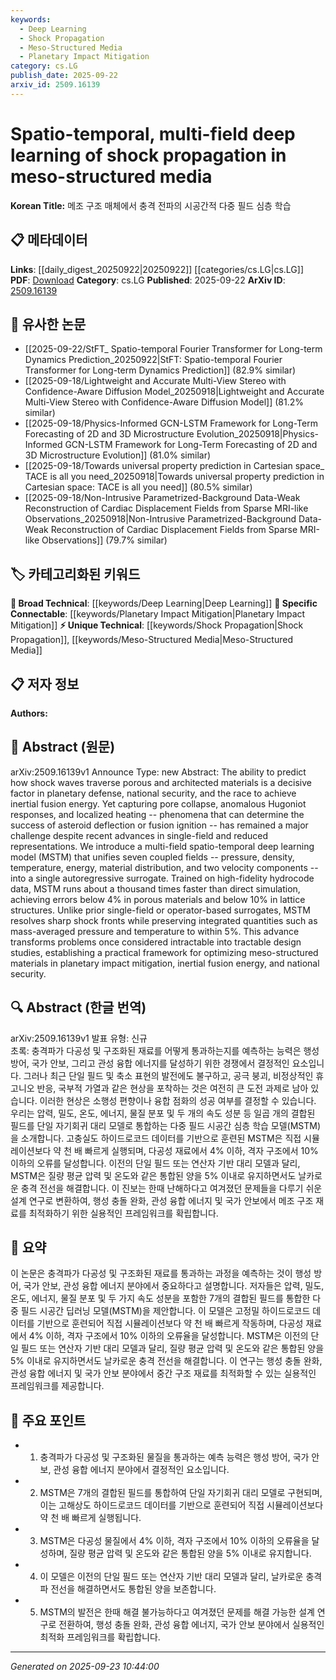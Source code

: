 ```yaml
---
keywords:
  - Deep Learning
  - Shock Propagation
  - Meso-Structured Media
  - Planetary Impact Mitigation
category: cs.LG
publish_date: 2025-09-22
arxiv_id: 2509.16139
---
```


<!-- KEYWORD_LINKING_METADATA:
{
  "processed_timestamp": "2025-09-23T10:44:00.735787",
  "vocabulary_version": "1.0",
  "selected_keywords": [
    "Deep Learning",
    "Shock Propagation",
    "Meso-Structured Media",
    "Planetary Impact Mitigation"
  ],
  "rejected_keywords": [],
  "similarity_scores": {
    "Deep Learning": 0.78,
    "Shock Propagation": 0.79,
    "Meso-Structured Media": 0.77,
    "Planetary Impact Mitigation": 0.75
  },
  "extraction_method": "AI_prompt_based",
  "budget_applied": true,
  "candidates_json": {
    "candidates": [
      {
        "surface": "multi-field spatio-temporal deep learning model",
        "canonical": "Deep Learning",
        "aliases": [
          "MSTM",
          "multi-field deep learning"
        ],
        "category": "broad_technical",
        "rationale": "This concept integrates multiple fields and temporal dimensions, enhancing the understanding of complex systems, which aligns with deep learning advancements.",
        "novelty_score": 0.55,
        "connectivity_score": 0.88,
        "specificity_score": 0.65,
        "link_intent_score": 0.78
      },
      {
        "surface": "shock propagation",
        "canonical": "Shock Propagation",
        "aliases": [
          "shock wave traversal"
        ],
        "category": "unique_technical",
        "rationale": "Understanding shock propagation is crucial for applications in planetary defense and inertial fusion energy, providing a unique technical focus.",
        "novelty_score": 0.72,
        "connectivity_score": 0.67,
        "specificity_score": 0.82,
        "link_intent_score": 0.79
      },
      {
        "surface": "meso-structured media",
        "canonical": "Meso-Structured Media",
        "aliases": [
          "architected materials"
        ],
        "category": "unique_technical",
        "rationale": "This term is specific to materials science and engineering, offering a unique perspective on material design and optimization.",
        "novelty_score": 0.68,
        "connectivity_score": 0.64,
        "specificity_score": 0.81,
        "link_intent_score": 0.77
      },
      {
        "surface": "planetary impact mitigation",
        "canonical": "Planetary Impact Mitigation",
        "aliases": [
          "asteroid deflection"
        ],
        "category": "specific_connectable",
        "rationale": "This concept is essential for linking research in planetary defense strategies and technologies.",
        "novelty_score": 0.61,
        "connectivity_score": 0.73,
        "specificity_score": 0.78,
        "link_intent_score": 0.75
      }
    ],
    "ban_list_suggestions": [
      "pore collapse",
      "anomalous Hugoniot responses",
      "localized heating"
    ]
  },
  "decisions": [
    {
      "candidate_surface": "multi-field spatio-temporal deep learning model",
      "resolved_canonical": "Deep Learning",
      "decision": "linked",
      "scores": {
        "novelty": 0.55,
        "connectivity": 0.88,
        "specificity": 0.65,
        "link_intent": 0.78
      }
    },
    {
      "candidate_surface": "shock propagation",
      "resolved_canonical": "Shock Propagation",
      "decision": "linked",
      "scores": {
        "novelty": 0.72,
        "connectivity": 0.67,
        "specificity": 0.82,
        "link_intent": 0.79
      }
    },
    {
      "candidate_surface": "meso-structured media",
      "resolved_canonical": "Meso-Structured Media",
      "decision": "linked",
      "scores": {
        "novelty": 0.68,
        "connectivity": 0.64,
        "specificity": 0.81,
        "link_intent": 0.77
      }
    },
    {
      "candidate_surface": "planetary impact mitigation",
      "resolved_canonical": "Planetary Impact Mitigation",
      "decision": "linked",
      "scores": {
        "novelty": 0.61,
        "connectivity": 0.73,
        "specificity": 0.78,
        "link_intent": 0.75
      }
    }
  ]
}
-->

# Spatio-temporal, multi-field deep learning of shock propagation in meso-structured media

**Korean Title:** 메조 구조 매체에서 충격 전파의 시공간적 다중 필드 심층 학습

## 📋 메타데이터

**Links**: [[daily_digest_20250922|20250922]] [[categories/cs.LG|cs.LG]]
**PDF**: [Download](https://arxiv.org/pdf/2509.16139.pdf)
**Category**: cs.LG
**Published**: 2025-09-22
**ArXiv ID**: [2509.16139](https://arxiv.org/abs/2509.16139)

## 🔗 유사한 논문
- [[2025-09-22/StFT_ Spatio-temporal Fourier Transformer for Long-term Dynamics Prediction_20250922|StFT: Spatio-temporal Fourier Transformer for Long-term Dynamics Prediction]] (82.9% similar)
- [[2025-09-18/Lightweight and Accurate Multi-View Stereo with Confidence-Aware Diffusion Model_20250918|Lightweight and Accurate Multi-View Stereo with Confidence-Aware Diffusion Model]] (81.2% similar)
- [[2025-09-18/Physics-Informed GCN-LSTM Framework for Long-Term Forecasting of 2D and 3D Microstructure Evolution_20250918|Physics-Informed GCN-LSTM Framework for Long-Term Forecasting of 2D and 3D Microstructure Evolution]] (81.0% similar)
- [[2025-09-18/Towards universal property prediction in Cartesian space_ TACE is all you need_20250918|Towards universal property prediction in Cartesian space: TACE is all you need]] (80.5% similar)
- [[2025-09-18/Non-Intrusive Parametrized-Background Data-Weak Reconstruction of Cardiac Displacement Fields from Sparse MRI-like Observations_20250918|Non-Intrusive Parametrized-Background Data-Weak Reconstruction of Cardiac Displacement Fields from Sparse MRI-like Observations]] (79.7% similar)

## 🏷️ 카테고리화된 키워드
**🧠 Broad Technical**: [[keywords/Deep Learning|Deep Learning]]
**🔗 Specific Connectable**: [[keywords/Planetary Impact Mitigation|Planetary Impact Mitigation]]
**⚡ Unique Technical**: [[keywords/Shock Propagation|Shock Propagation]], [[keywords/Meso-Structured Media|Meso-Structured Media]]

## 📋 저자 정보

**Authors:** 

## 📄 Abstract (원문)

arXiv:2509.16139v1 Announce Type: new 
Abstract: The ability to predict how shock waves traverse porous and architected materials is a decisive factor in planetary defense, national security, and the race to achieve inertial fusion energy. Yet capturing pore collapse, anomalous Hugoniot responses, and localized heating -- phenomena that can determine the success of asteroid deflection or fusion ignition -- has remained a major challenge despite recent advances in single-field and reduced representations. We introduce a multi-field spatio-temporal deep learning model (MSTM) that unifies seven coupled fields -- pressure, density, temperature, energy, material distribution, and two velocity components -- into a single autoregressive surrogate. Trained on high-fidelity hydrocode data, MSTM runs about a thousand times faster than direct simulation, achieving errors below 4\% in porous materials and below 10\% in lattice structures. Unlike prior single-field or operator-based surrogates, MSTM resolves sharp shock fronts while preserving integrated quantities such as mass-averaged pressure and temperature to within 5\%. This advance transforms problems once considered intractable into tractable design studies, establishing a practical framework for optimizing meso-structured materials in planetary impact mitigation, inertial fusion energy, and national security.

## 🔍 Abstract (한글 번역)

arXiv:2509.16139v1 발표 유형: 신규  
초록: 충격파가 다공성 및 구조화된 재료를 어떻게 통과하는지를 예측하는 능력은 행성 방어, 국가 안보, 그리고 관성 융합 에너지를 달성하기 위한 경쟁에서 결정적인 요소입니다. 그러나 최근 단일 필드 및 축소 표현의 발전에도 불구하고, 공극 붕괴, 비정상적인 휴고니오 반응, 국부적 가열과 같은 현상을 포착하는 것은 여전히 큰 도전 과제로 남아 있습니다. 이러한 현상은 소행성 편향이나 융합 점화의 성공 여부를 결정할 수 있습니다. 우리는 압력, 밀도, 온도, 에너지, 물질 분포 및 두 개의 속도 성분 등 일곱 개의 결합된 필드를 단일 자기회귀 대리 모델로 통합하는 다중 필드 시공간 심층 학습 모델(MSTM)을 소개합니다. 고충실도 하이드로코드 데이터를 기반으로 훈련된 MSTM은 직접 시뮬레이션보다 약 천 배 빠르게 실행되며, 다공성 재료에서 4% 이하, 격자 구조에서 10% 이하의 오류를 달성합니다. 이전의 단일 필드 또는 연산자 기반 대리 모델과 달리, MSTM은 질량 평균 압력 및 온도와 같은 통합된 양을 5% 이내로 유지하면서도 날카로운 충격 전선을 해결합니다. 이 진보는 한때 난해하다고 여겨졌던 문제들을 다루기 쉬운 설계 연구로 변환하여, 행성 충돌 완화, 관성 융합 에너지 및 국가 안보에서 메조 구조 재료를 최적화하기 위한 실용적인 프레임워크를 확립합니다.

## 📝 요약

이 논문은 충격파가 다공성 및 구조화된 재료를 통과하는 과정을 예측하는 것이 행성 방어, 국가 안보, 관성 융합 에너지 분야에서 중요하다고 설명합니다. 저자들은 압력, 밀도, 온도, 에너지, 물질 분포 및 두 가지 속도 성분을 포함한 7개의 결합된 필드를 통합한 다중 필드 시공간 딥러닝 모델(MSTM)을 제안합니다. 이 모델은 고정밀 하이드로코드 데이터를 기반으로 훈련되어 직접 시뮬레이션보다 약 천 배 빠르게 작동하며, 다공성 재료에서 4% 이하, 격자 구조에서 10% 이하의 오류율을 달성합니다. MSTM은 이전의 단일 필드 또는 연산자 기반 대리 모델과 달리, 질량 평균 압력 및 온도와 같은 통합된 양을 5% 이내로 유지하면서도 날카로운 충격 전선을 해결합니다. 이 연구는 행성 충돌 완화, 관성 융합 에너지 및 국가 안보 분야에서 중간 구조 재료를 최적화할 수 있는 실용적인 프레임워크를 제공합니다.

## 🎯 주요 포인트

- 1. 충격파가 다공성 및 구조화된 물질을 통과하는 예측 능력은 행성 방어, 국가 안보, 관성 융합 에너지 분야에서 결정적인 요소입니다.
- 2. MSTM은 7개의 결합된 필드를 통합하여 단일 자기회귀 대리 모델로 구현되며, 이는 고해상도 하이드로코드 데이터를 기반으로 훈련되어 직접 시뮬레이션보다 약 천 배 빠르게 실행됩니다.
- 3. MSTM은 다공성 물질에서 4% 이하, 격자 구조에서 10% 이하의 오류율을 달성하며, 질량 평균 압력 및 온도와 같은 통합된 양을 5% 이내로 유지합니다.
- 4. 이 모델은 이전의 단일 필드 또는 연산자 기반 대리 모델과 달리, 날카로운 충격파 전선을 해결하면서도 통합된 양을 보존합니다.
- 5. MSTM의 발전은 한때 해결 불가능하다고 여겨졌던 문제를 해결 가능한 설계 연구로 전환하여, 행성 충돌 완화, 관성 융합 에너지, 국가 안보 분야에서 실용적인 최적화 프레임워크를 확립합니다.


---

*Generated on 2025-09-23 10:44:00*